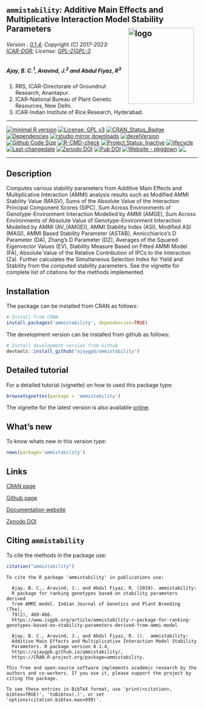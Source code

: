 
<script type="application/ld+json">
      {
  "@context": "https://schema.org",
  "@graph": [
    {
      "type": "SoftwareSourceCode",
      "author": [
        {
          "id": "https://orcid.org/0000-0001-7222-8483",
          "type": "Person",
          "email": "ajaygpb@yahoo.co.in",
          "familyName": "Ajay",
          "givenName": [
            "B.",
            "C."
          ]
        },
        {
          "id": "https://orcid.org/0000-0002-4791-442X",
          "type": "Person",
          "email": "j.aravind@icar.gov.in",
          "familyName": "Aravind",
          "givenName": "J."
        },
        {
          "id": "https://orcid.org/0000-0001-6261-7071",
          "type": "Person",
          "email": "fiyaz.ra@icar.gov.in",
          "familyName": "Abdul Fiyaz",
          "givenName": "R."
        }
      ],
      "codeRepository": "https://github.com/ajaygpb/ammistability/",
      "copyrightHolder": {
        "type": "Organization",
        "name": "ICAR"
      },
      "description": "Computes various stability parameters from Additive Main Effects and Multiplicative Interaction (AMMI) analysis results such as Modified AMMI Stability Value (MASV), Sums of the Absolute Value of the Interaction Principal Component Scores (SIPC), Sum Across Environments of Genotype-Environment Interaction Modelled by AMMI (AMGE), Sum Across Environments of Absolute Value of Genotype-Environment Interaction Modelled by AMMI (AV_(AMGE)), AMMI Stability Index (ASI), Modified ASI (MASI), AMMI Based Stability Parameter (ASTAB), Annicchiarico's D Parameter (DA), Zhang's D Parameter (DZ), Averages of the Squared Eigenvector Values (EV), Stability Measure Based on Fitted AMMI Model (FA), Absolute Value of the Relative Contribution of IPCs to the Interaction (Za). Further calculates the Simultaneous Selection Index for Yield and Stability from the computed stability parameters. See the vignette for complete list of citations for the methods implemented.",
      "license": "https://spdx.org/licenses/GPL-2.0",
      "name": "ammistability: Additive Main Effects and Multiplicative Interaction Model Stability Parameters",
      "programmingLanguage": {
        "type": "ComputerLanguage",
        "name": "R",
        "url": "https://r-project.org"
      },
      "runtimePlatform": "R Under development (unstable) (2023-04-28 r84338 ucrt)",
      "version": "0.1.4"
    },
    {
      "type": "SoftwareSourceCode",
      "author": [
        {
          "id": "https://orcid.org/0000-0001-7222-8483",
          "type": "Person",
          "email": "ajaygpb@yahoo.co.in",
          "familyName": "Ajay",
          "givenName": [
            "B.",
            "C."
          ]
        },
        {
          "id": "https://orcid.org/0000-0002-4791-442X",
          "type": "Person",
          "email": "j.aravind@icar.gov.in",
          "familyName": "Aravind",
          "givenName": "J."
        },
        {
          "type": "Person",
          "email": "fiyaz.ra@icar.gov.in",
          "familyName": "Abdul Fiyaz",
          "givenName": "R."
        }
      ],
      "description": [
        "R package version 0.1.4",
        "https://ajaygpb.github.io/ammistability/",
        "https://CRAN.R-project.org/package=ammistability"
      ],
      "name": "ammistability: Additive Main Effects and Multiplicative Interaction Model Stability Parameters"
    }
  ]
}
    </script>

## `ammistability`: Additive Main Effects and Multiplicative Interaction Model Stability Parameters <img src="https://raw.githubusercontent.com/ajaygpb/ammistability/master/inst/extdata/ammistability.png" align="right" alt="logo" width="173" height = "200" style = "padding: 10px; border: none; float: right;">

###### Version : [0.1.4](https://ajaygpb.github.io/ammistability/); Copyright (C) 2017-2023: [ICAR-DGR](https://en.wikipedia.org/wiki/Directorate_of_Groundnut_Research); License: [GPL-2\|GPL-3](https://www.r-project.org/Licenses/)

##### *Ajay, B. C.<sup>1</sup>, Aravind, J.<sup>2</sup> and Abdul Fiyaz, R<sup>3</sup>*

1.  RRS, ICAR-Directorate of Groundnut Research, Anantapur.
2.  ICAR-National Bureau of Plant Genetic Resources, New Delhi.
3.  ICAR-Indian Institute of Rice Research, Hyderabad.

------------------------------------------------------------------------

<!-- badges: start -->

[![minimal R
version](https://img.shields.io/badge/R%3E%3D-3.0.2-6666ff.svg?logo=R)](https://cran.r-project.org/)
[![License: GPL
v3](https://img.shields.io/badge/License-GPL%20v3-blue.svg)](https://www.gnu.org/licenses/gpl-3.0)
[![CRAN_Status_Badge](https://www.r-pkg.org/badges/version-last-release/ammistability)](https://cran.r-project.org/package=ammistability)
[![Dependencies](https://tinyverse.netlify.com/badge/ammistability)](https://cran.r-project.org/package=ammistability)
[![rstudio mirror
downloads](https://cranlogs.r-pkg.org/badges/grand-total/ammistability?color=green)](https://CRAN.R-project.org/package=ammistability)
[![develVersion](https://img.shields.io/badge/devel%20version-0.1.4-orange.svg)](https://github.com/ajaygpb/ammistability)
[![Github Code
Size](https://img.shields.io/github/languages/code-size/ajaygpb/ammistability.svg)](https://github.com/ajaygpb/ammistability)
[![R-CMD-check](https://github.com/ajaygpb/ammistability/workflows/R-CMD-check/badge.svg)](https://github.com/ajaygpb/ammistability/actions)
[![Project Status:
Inactive](http://www.repostatus.org/badges/latest/inactive.svg)](https://www.repostatus.org/#inactive)
[![lifecycle](https://img.shields.io/badge/lifecycle-stable-brightgreen.svg)](https://lifecycle.r-lib.org/articles/stages.html#stable)
[![Last-changedate](https://img.shields.io/badge/last%20change-2023--05--22-yellowgreen.svg)](https://github.com/ajaygpb/ammistability/commits/master)
[![Zenodo
DOI](https://zenodo.org/badge/DOI/10.5281/zenodo.1344756.svg)](https://doi.org/10.5281/zenodo.1344756)
[![Pub
DOI](https://img.shields.io/badge/article-10.31742%2FIJGPB.79.2.10-blue.svg)](https://www.isgpb.org/journal/index.php/IJGPB/article/view/2848)
[![Website -
pkgdown](https://img.shields.io/website-up-down-green-red/https/ajaygpb.github.io/ammistability.svg)](https://ajaygpb.github.io/ammistability/)
[![.](https://pro-pulsar-193905.appspot.com/UA-123032895-2/welcome-page)](https://github.com/aravind-j/google-analytics-beacon)
<!-- [![Rdoc](https://www.rdocumentation.org/badges/version/ammistability)](https://www.rdocumentation.org/packages/ammistability) -->
<!-- [![packageversion](https://img.shields.io/badge/Package%20version-0.2.3.3-orange.svg)](https://github.com/ajaygpb/ammistability) -->
<!-- [![GitHub Download Count](https://github-basic-badges.herokuapp.com/downloads/ajaygpb/ammistability/total.svg)] -->
<!-- badges: end -->

------------------------------------------------------------------------

## Description

Computes various stability parameters from Additive Main Effects and
Multiplicative Interaction (AMMI) analysis results such as Modified AMMI
Stability Value (MASV), Sums of the Absolute Value of the Interaction
Principal Component Scores (SIPC), Sum Across Environments of
Genotype-Environment Interaction Modelled by AMMI (AMGE), Sum Across
Environments of Absolute Value of Genotype-Environment Interaction
Modelled by AMMI (AV\_(AMGE)), AMMI Stability Index (ASI), Modified ASI
(MASI), AMMI Based Stability Parameter (ASTAB), Annicchiarico’s D
Parameter (DA), Zhang’s D Parameter (DZ), Averages of the Squared
Eigenvector Values (EV), Stability Measure Based on Fitted AMMI Model
(FA), Absolute Value of the Relative Contribution of IPCs to the
Interaction (Za). Further calculates the Simultaneous Selection Index
for Yield and Stability from the computed stability parameters. See the
vignette for complete list of citations for the methods implemented.

## Installation

The package can be installed from CRAN as follows:

``` r
# Install from CRAN
install.packages('ammistability', dependencies=TRUE)
```

The development version can be installed from github as follows:

``` r
# Install development version from Github
devtools::install_github("ajaygpb/ammistability")
```

## Detailed tutorial

For a detailed tutorial (vignette) on how to used this package type:

``` r
browseVignettes(package = 'ammistability')
```

The vignette for the latest version is also available
[online](https://ajaygpb.github.io/ammistability/articles/Introduction.html).

## What’s new

To know whats new in this version type:

``` r
news(package='ammistability')
```

## Links

[CRAN page](https://cran.r-project.org/package=ammistability)

[Github page](https://github.com/ajaygpb/ammistability)

[Documentation website](https://ajaygpb.github.io/ammistability/)

[Zenodo DOI](https://doi.org/10.5281/zenodo.1344756)

<!-- 
## CRAN checks




[![Linux](https://img.shields.io/badge/Linux-FCC624?style=for-the-badge&logo=linux&logoColor=black)](https://cran.r-project.org/web/checks/check_results_germinationmetrics.html) 

                                                                                                                                                     
----------------------------------  -----------------------------------------------------------------------------------------------------------------
r-devel-linux-x86_64-debian-clang   [![CRAN check - r-devel-linux-x86_64-debian-clang](https://cranchecks.info/badges/flavor/r-devel-linux-x86_64-debian-clang/ammistability)](https://cran.r-project.org/src/contrib/Archive/ammistability/)
r-devel-linux-x86_64-debian-gcc     [![CRAN check - r-devel-linux-x86_64-debian-gcc](https://cranchecks.info/badges/flavor/r-devel-linux-x86_64-debian-gcc/ammistability)](https://cran.r-project.org/src/contrib/Archive/ammistability/)
r-devel-linux-x86_64-fedora-clang   [![CRAN check - r-devel-linux-x86_64-fedora-clang](https://cranchecks.info/badges/flavor/r-devel-linux-x86_64-fedora-clang/ammistability)](https://cran.r-project.org/src/contrib/Archive/ammistability/)
r-devel-linux-x86_64-fedora-gcc     [![CRAN check - r-devel-linux-x86_64-fedora-gcc](https://cranchecks.info/badges/flavor/r-devel-linux-x86_64-fedora-gcc/ammistability)](https://cran.r-project.org/src/contrib/Archive/ammistability/)
r-patched-linux-x86_64              [![CRAN check - r-patched-linux-x86_64](https://cranchecks.info/badges/flavor/r-patched-linux-x86_64/ammistability)](https://cran.r-project.org/src/contrib/Archive/ammistability/)
r-release-linux-x86_64              [![CRAN check - r-release-linux-x86_64](https://cranchecks.info/badges/flavor/r-release-linux-x86_64/ammistability)](https://cran.r-project.org/src/contrib/Archive/ammistability/)
----------------------------------  -----------------------------------------------------------------------------------------------------------------

[![Windows](https://img.shields.io/badge/Windows-0078D6?style=for-the-badge&logo=windows&logoColor=white)](https://cran.r-project.org/web/checks/check_results_germinationmetrics.html) 

                                                                                                                                             
------------------------------  -------------------------------------------------------------------------------------------------------------
r-devel-windows-ix86+x86_64     [![CRAN check - r-devel-windows-ix86+x86_64](https://cranchecks.info/badges/flavor/r-devel-windows-ix86+x86_64/ammistability)](https://cran.r-project.org/src/contrib/Archive/ammistability/)
r-release-windows-ix86+x86_64   [![CRAN check - r-release-windows-ix86+x86_64](https://cranchecks.info/badges/flavor/r-release-windows-ix86+x86_64/ammistability)](https://cran.r-project.org/src/contrib/Archive/ammistability/)
r-oldrel-windows-ix86+x86_64    [![CRAN check - r-oldrel-windows-ix86+x86_64](https://cranchecks.info/badges/flavor/r-oldrel-windows-ix86+x86_64/ammistability)](https://cran.r-project.org/src/contrib/Archive/ammistability/)
------------------------------  -------------------------------------------------------------------------------------------------------------

[![MacOS](https://img.shields.io/badge/mac%20os-000000?style=for-the-badge&logo=apple&logoColor=white)](https://cran.r-project.org/web/checks/check_results_germinationmetrics.html) 

                                                                                                                               
-----------------------  ------------------------------------------------------------------------------------------------------
r-release-macos-x86_64   [![CRAN check - r-release-macos-x86_64](https://cranchecks.info/badges/flavor/r-release-macos-x86_64/ammistability)](https://cran.r-project.org/src/contrib/Archive/ammistability/)
r-oldrel-macos-x86_64    [![CRAN check - r-oldrel-macos-x86_64](https://cranchecks.info/badges/flavor/r-oldrel-macos-x86_64/ammistability)](https://cran.r-project.org/src/contrib/Archive/ammistability/)
r-release-macos-arm64    [![CRAN check - r-release-macos-arm64](https://cranchecks.info/badges/flavor/r-release-macos-arm64/ammistability)](https://cran.r-project.org/src/contrib/Archive/ammistability/)
r-oldrel-macos-arm64     [![CRAN check - r-oldrel-macos-arm64](https://cranchecks.info/badges/flavor/r-oldrel-macos-arm64/ammistability)](https://cran.r-project.org/src/contrib/Archive/ammistability/)
-----------------------  ------------------------------------------------------------------------------------------------------

-->

## Citing `ammistability`

To cite the methods in the package use:

``` r
citation("ammistability")
```

    To cite the R package 'ammistability' in publications use:

      Ajay, B. C., Aravind, J., and Abdul Fiyaz, R. (2019). ammistability:
      R package for ranking genotypes based on stability parameters derived
      from AMMI model. Indian Journal of Genetics and Plant Breeding (The),
      79(2), 460-466.
      https://www.isgpb.org/article/ammistability-r-package-for-ranking-genotypes-based-on-stability-parameters-derived-from-ammi-model

      Ajay, B. C., Aravind, J., and Abdul Fiyaz, R. ().  ammistability:
      Additive Main Effects and Multiplicative Interaction Model Stability
      Parameters. R package version 0.1.4,
      https://ajaygpb.github.io/ammistability/,
      https://CRAN.R-project.org/package=ammistability.

    This free and open-source software implements academic research by the
    authors and co-workers. If you use it, please support the project by
    citing the package.

    To see these entries in BibTeX format, use 'print(<citation>,
    bibtex=TRUE)', 'toBibtex(.)', or set
    'options(citation.bibtex.max=999)'.
